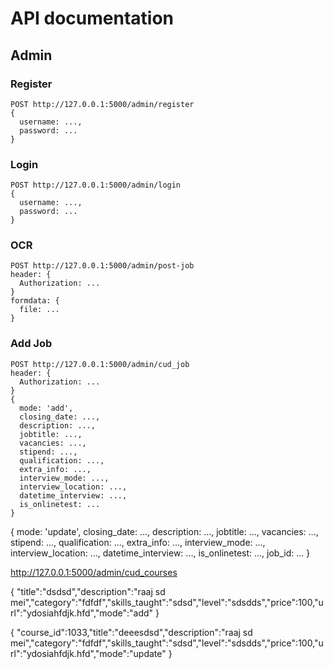 # API documentation
## Admin
### Register
```
POST http://127.0.0.1:5000/admin/register 
{
  username: ...,
  password: ...
}
```
### Login
```
POST http://127.0.0.1:5000/admin/login
{
  username: ...,
  password: ...
}
```
### OCR
```
POST http://127.0.0.1:5000/admin/post-job
header: {
  Authorization: ...
}
formdata: {
  file: ...
}
```
### Add Job
```
POST http://127.0.0.1:5000/admin/cud_job
header: {
  Authorization: ...
}
{
  mode: 'add',
  closing_date: ...,
  description: ...,
  jobtitle: ...,
  vacancies: ...,
  stipend: ...,
  qualification: ...,
  extra_info: ...,
  interview_mode: ...,
  interview_location: ...,
  datetime_interview: ...,
  is_onlinetest: ...
}
```
{
  mode: 'update',
  closing_date: ...,
  description: ...,
  jobtitle: ...,
  vacancies: ...,
  stipend: ...,
  qualification: ...,
  extra_info: ...,
  interview_mode: ...,
  interview_location: ...,
  datetime_interview: ...,
  is_onlinetest: ...,
  job_id: ...
}



http://127.0.0.1:5000/admin/cud_courses


{
    "title":"dsdsd","description":"raaj sd mei","category":"fdfdf","skills_taught":"sdsd","level":"sdsdds","price":100,"url":"ydosiahfdjk.hfd","mode":"add"
}

{
    "course_id":1033,"title":"deeesdsd","description":"raaj sd mei","category":"fdfdf","skills_taught":"sdsd","level":"sdsdds","price":100,"url":"ydosiahfdjk.hfd","mode":"update"
}